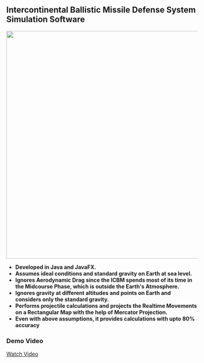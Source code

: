 ## Intercontinental Ballistic Missile Defense System Simulation Software

<img
src="https://github.com/user-attachments/assets/92db4943-6b69-45ef-81bb-23af2db9db34"
width=600
/>


- **Developed in Java and JavaFX.**
- **Assumes ideal conditions and standard gravity on Earth at sea level.**
- **Ignores Aerodynamic Drag since the ICBM spends most of its time in the Midcourse Phase, which is outside the Earth's Atmosphere.**
- **Ignores gravity at different altitudes and points on Earth and considers only the standard gravity.**
- **Performs projectile calculations and projects the Realtime Movements on a Rectangular Map with the help of Mercator Projection.**
- **Even with above assumptions, it provides calculations with upto 80% accuracy**

### Demo Video


  <a href="https://youtu.be/ZmyxlOCW808?si=sTUfuwg0d4s-ns5f">
    Watch Video
  </a>

